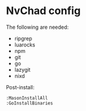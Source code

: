 # NvChad config
The following are needed:
* ripgrep
* luarocks
* npm
* git
* go
* lazygit
* nixd

Post-install:
```vim
:MasonInstallAll
:GoInstallBinaries
```
